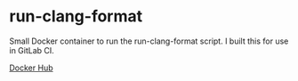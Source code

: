 # run-clang-format

Small Docker container to run the run-clang-format script. I built this for use in GitLab CI.

[Docker Hub](https://hub.docker.com/r/editicalu/run-clang-format)


